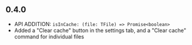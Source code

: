 ## 0.4.0

- API ADDITION: `isInCache: (file: TFile) => Promise<boolean>`
- Added a "Clear cache" button in the settings tab, and a "Clear cache" command for individual files
